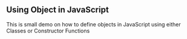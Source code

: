 ## Using Object in JavaScript
This is small demo on how to define objects in JavaScript using either Classes or Constructor Functions
